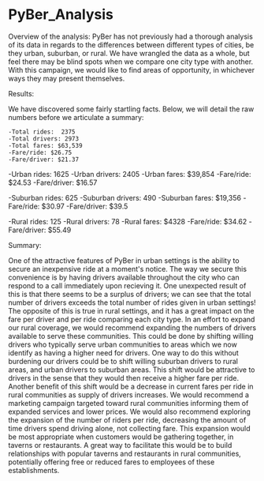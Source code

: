 # PyBer_Analysis

Overview of the analysis:
    PyBer has not previously had a thorough analysis of its data in regards to the differences between different types of cities, be they urban, suburban, or rural. We have wrangled the data as a whole, but feel there may be blind spots when we compare one city type with another. With this campaign, we would like to find areas of opportunity, in whichever ways they may present themselves.



Results:

   We have discovered some fairly startling facts. Below, we will detail the raw numbers before we articulate a summary:

    -Total rides:  2375
    -Total drivers: 2973
    -Total fares: $63,539
    -Fare/ride: $26.75
    -Fare/driver: $21.37


-Urban rides: 1625
-Urban drivers: 2405
-Urban fares: $39,854
-Fare/ride: $24.53
-Fare/driver: $16.57


-Suburban rides: 625
-Suburban drivers: 490
-Suburban fares: $19,356
-Fare/ride: $30.97
-Fare/driver: $39.5


-Rural rides: 125
-Rural drivers: 78
-Rural fares: $4328
-Fare/ride: $34.62
-Fare/driver: $55.49


Summary:

   One of the attractive features of PyBer in urban settings is the ability to secure an inexpensive ride at a moment's notice. The way we secure this convenience is by having drivers available throughout the city who can respond to a call immediately upon recieving it. One unexpected result of this is that there seems to be a surplus of drivers; we can see that the total number of drivers exceeds the total number of rides given in urban settings! The opposite of this is true in rural settings, and it has a great impact on the fare per driver and per ride comparing each city type.
    In an effort to expand our rural coverage, we would recommend expanding the numbers of drivers available to serve these communities. This could be done by shifting willing drivers who typically serve urban communities to areas which we now identify as having a higher need for drivers. One way to do this without burdening our drivers could be to shift willing suburban drivers to rural areas, and urban drivers to suburban areas. This shift would be attractive to drivers in the sense that they would then receive a higher fare per ride.
    Another benefit of this shift would be a decrease in current fares per ride in rural communities as supply of drivers increases. We would recommend a marketing campaign targeted toward rural communities informing them of expanded services and lower prices. We would also recommend exploring the expansion of the number of riders per ride, decreasing the amount of time drivers spend driving alone, not collecting fare. This expansion would be most appropriate when customers would be gathering together, in taverns or restaurants. A great way to facilitate this would be to build relationships with popular taverns and restaurants in rural communities, potentially offering free or reduced fares to employees of these establishments.
    
